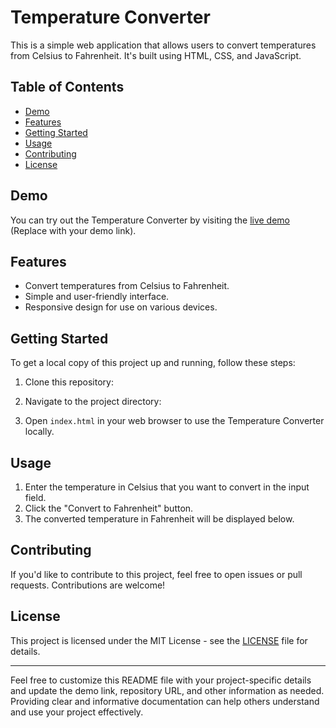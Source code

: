 # Temperature Converter

This is a simple web application that allows users to convert temperatures from Celsius to Fahrenheit. It's built using HTML, CSS, and JavaScript.

## Table of Contents
- [Demo](#demo)
- [Features](#features)
- [Getting Started](#getting-started)
- [Usage](#usage)
- [Contributing](#contributing)
- [License](#license)

## Demo

You can try out the Temperature Converter by visiting the [live demo](#) (Replace with your demo link).

## Features

- Convert temperatures from Celsius to Fahrenheit.
- Simple and user-friendly interface.
- Responsive design for use on various devices.

## Getting Started

To get a local copy of this project up and running, follow these steps:

1. Clone this repository:


2. Navigate to the project directory:


3. Open `index.html` in your web browser to use the Temperature Converter locally.

## Usage

1. Enter the temperature in Celsius that you want to convert in the input field.
2. Click the "Convert to Fahrenheit" button.
3. The converted temperature in Fahrenheit will be displayed below.

## Contributing

If you'd like to contribute to this project, feel free to open issues or pull requests. Contributions are welcome!

## License

This project is licensed under the MIT License - see the [LICENSE](LICENSE) file for details.

---

Feel free to customize this README file with your project-specific details and update the demo link, repository URL, and other information as needed. Providing clear and informative documentation can help others understand and use your project effectively.
